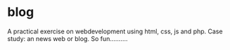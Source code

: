 # blog
A practical exercise on webdevelopment using html, css, js and php.
Case study: an news web or blog.
So fun..........
